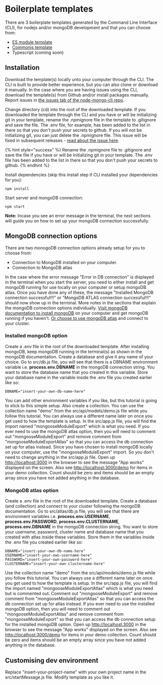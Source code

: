 # Boilerplate templates

There are 3 boilerplate templates generated by the Command Line Interface \(CLI\), for nodejs and/or mongoDB development and that you can choose from:

* [ES module template](https://github.com/code-collabo/node-mongo-esm-kit)
* [Commonjs template](https://github.com/code-collabo/node-mongo-cjs-kit)
* Typescript \(coming soon\)

## Installation

Download the template\(s\) locally unto your computer through the CLI. The CLI is built to provide better experience, but you can also clone or download it manually. In the case where you are having issues using the CLI, download the template\(s\) from Github and/or install packages manually. Report issues in [the issues tab of the node-mongo-cli repo](https://github.com/code-collabo/node-mongo-cli/issues).

Change directory \(cd\) into the root of the downloaded template. If you downloaded the template through the CLI and you have or will be initializing git in your template, rename the .npmignore file in the template to .gitignore and save the file. The .env file, for example, has been added to the list in there so that you don't push your secrets to github. If you will not be initializing git, you can just delete the .npmignore file. This issue will be fixed in subsequent releases - [read about the issue here](https://github.com/code-collabo/node-mongo-cli/issues/119).

{% hint style="success" %}
Rename the .npmignore file to .gitignore and save the file if you have or will be initializing git in your template. The .env file has been added to the list in there so that you don't push your secrets to github.
{% endhint %}

Install dependencies (skip this install step if CLI installed your dependencies for you):

```text
npm install
```

Start server and mongoDB connection:

```text
npm start
```

**Note:** Incase you see an error message in the terminal, the next sections will guide you on how to set up your mongoDB connection successfully.

## MongoDB connection options

There are two monogoDB connection options already setup for you to choose from: 

* Connection to MongoDB installed on your computer. 
* Connection to MongoDB atlas

In the case where the error message "Error in DB connection" is displayed in the terminal when you start the server, you need to either install and get mongoDB running for use locally on your computer or setup mongoDB atlas. Once you have done any of these, the message "Installed MongoDB connection successful!!!" or "MongoDB ATLAS connection successful!!!" should now show up in the terminal. More notes in the sections that explain the mongoDB connection options individually. [Visit mongoDB documentation to install mongoDB](https://docs.mongodb.com/guides/server/install/) on your computer and get mongoDB running if you haven't. [Or choose to use mongoDB atlas](https://docs.atlas.mongodb.com/getting-started/) and connect to your cluster.

### Installed mongoDB option

Create a .env file in the root of the downloaded template. After installing mongoDB, keep mongoDB running in the terminal\(s\) as shown in the mongoDB documentation. Create a database and give it any name of your choice. Go to src/db.js file, you will see that there is a DBNAME environment variable i.e. **process.env.DBNAME** in the mongoDB connection string. You want to store the database name that you created in this variable. Store your database name in the variable inside the .env file you created earlier like so:

```text
DBNAME="insert-your-own-db-name-here"
```

You can add other environment variables if you like, but this tutorial is going to stick to this simple setup. Also create a collection. You can use the collection name "demo" from the src/api/models/demo.js file while you follow this tutorial. You can always use a different name later on once you get used to how the template is setup. In the src/app.js file, you will find the import named "mongooseModuleExport" which is what you need. If you ever need to use the mongoDB atlas option, then you will need to comment out "mongooseModuleExport" and remove comment from "mongooseModuleExportAtlas" so that you can access the db connection set up for atlas instead. Since you have chosen to install mongoDB locally on your computer, use the "mongooseModuleExport" import. So you don't need to change anything in the src/app.js file. Open up [http://localhost:3000](http://localhost:3000) in the browser to see the message "App works" displayed on the screen. Also see [http://localhost:3000/demo](http://localhost:3000/demo) for items in your demo collection. Count should be zero and items should be an empty array since you have not added anything in the database.

### MongoDB atlas option

Create a .env file in the root of the downloaded template. Create a database \(and collection\) and connect to your cluster following the mongoDB documentation. Go to src/atlas/db.js file, you will see that there are environment variables i.e. **process.env.USERNAME**, **process.env.PASSWORD**, **process.env.CLUSTERNAME**, **process.env.DBNAME** in the mongoDB connection string. You want to store your username, password, cluster name and database name that you created with atlas inside these variables. Store them in the variables inside the .env file you created earlier like so:

```text
DBNAME="insert-your-own-db-name-here"
USERNAME="insert-your-own-username-here"
PASSWORD="insert-your-own-password-here"
CLUSTERNAME="insert-your-own-clustername-here"
```

Use the collection name "demo" from the src/api/models/demo.js file while you follow this tutorial. You can always use a different name later on once you get used to how the template is setup. In the src/app.js file, you will find the import named "mongooseModuleExportAtlas" which is what you need but is commented out. Comment out "mongooseModuleExport" and remove comment from "mongooseModuleExportAtlas" so that you can access the db connection set up for atlas instead. If you ever need to use the installed mongoDB option, then you will need to comment out "mongooseModuleExportAtlas" and remove comment from "mongooseModuleExport" so that you can access the db connection setup for the installed mongoDB option. Open up [http://localhost:3000](http://localhost:3000) in the browser to see the message "App works" displayed on the screen. Also see [http://localhost:3000/demo](http://localhost:3000/demo) for items in your demo collection. Count should be zero and items should be an empty array since you have not added anything in the database.

## Customising dev environment

Replace "insert-your-project-name" with your own project name in the src/startMessage.js file. Modify template as you like it.

